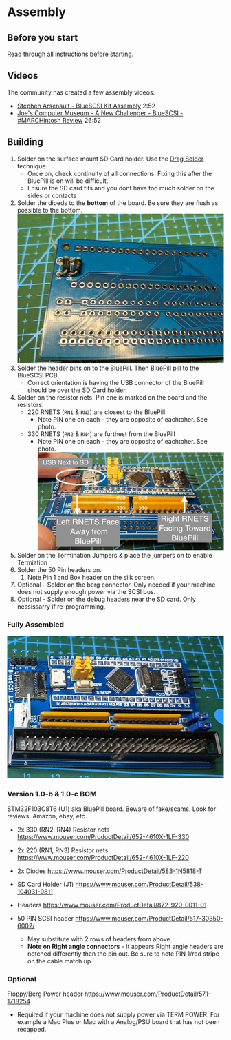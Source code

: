 # Assembly

## Before you start

Read through all instructions before starting.

## Videos

The community has created a few assembly videos:
* [Stephen Arsenault - BlueSCSI Kit Assembly](https://www.youtube.com/watch?v=G6lwCfLQwd8) 2:52
* [Joe's Computer Museum - A New Challenger - BlueSCSI - #MARCHintosh Review](https://www.youtube.com/watch?v=d_8VVmvvlNI) 26:52

## Building

1. Solder on the surface mount SD Card holder. Use the [Drag Solder](https://youtu.be/Z_KL4fWOMug) technique.
    - Once on, check continuity of all connections. Fixing this after the BluePill is on will be difficult.
    - Ensure the SD card fits and you dont have too much solder on the sides or contacts
2. Solder the dioeds to the **bottom** of the board. Be sure they are flush as possible to the bottom.
![Diode Orientation](images/diodes.png)
3. Solder the header pins on to the BluePill. Then BluePill pill to the BlueSCSI PCB.
    - Correct orientation is having the USB connector of the BluePill should be over the SD Card holder.
4. Solder on the resistor nets. Pin one is marked on the board and the resistors.
   - 220 RNETS (`RN1` & `RN3`) are closest to the BluePill
     - Note PIN one on each - they are opposite of eachtoher. See photo.
   - 330 RNETS (`RN2` & `RN4`) are furthest from the BluePill
     - Note PIN one on each - they are opposite of eachtoher. See photo.
![Orientation RNETs and BluePill](images/orientation.png)
5. Solder on the Termination Jumpers & place the jumpers on to enable Termiation
6. Solder the 50 Pin headers on.
   1. Note Pin 1 and Box header on the silk screen.
7. Optional - Solder on the berg connector. Only needed if your machine does not supply enough power via the SCSI bus.
8. Optional - Solder on the debug headers near the SD card. Only nessissarry if re-programming.

### Fully Assembled
![Fully Assembled](images/assembled.png)

### Version 1.0-b & 1.0-c BOM

STM32F103C8T6 (U1) aka BluePill board. Beware of fake/scams. Look for reviews. Amazon, ebay, etc.

* 2x 330 (RN2, RN4) Resistor nets https://www.mouser.com/ProductDetail/652-4610X-1LF-330

* 2x 220 (RN1, RN3) Resistor nets https://www.mouser.com/ProductDetail/652-4610X-1LF-220

* 2x Diodes https://www.mouser.com/ProductDetail/583-1N5818-T

* SD Card Holder (J1)  https://www.mouser.com/ProductDetail/538-104031-0811

* Headers https://www.mouser.com/ProductDetail/872-920-0011-01

* 50 PIN SCSI header https://www.mouser.com/ProductDetail/517-30350-6002/
  - May substitute with 2 rows of headers from above.
  - **Note on Right angle connectors** - it appears Right angle headers are notched differently then the pin out. Be sure to note PIN 1/red stripe on the cable match up.

### Optional

Floppy/Berg Power header https://www.mouser.com/ProductDetail/571-1718254
  - Required if your machine does not supply power via TERM POWER. For example a Mac Plus or Mac with a Analog/PSU board that has not been recapped.
